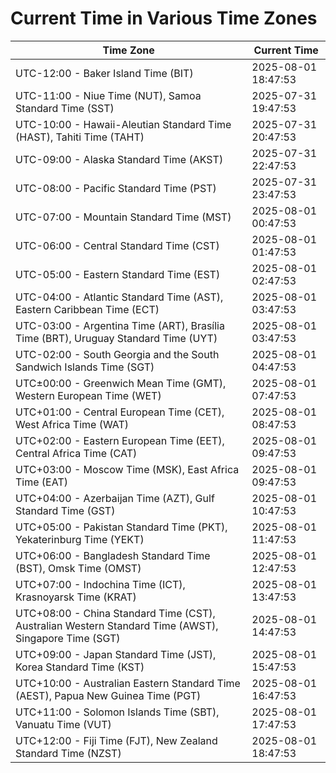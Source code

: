 # Current Time in Various Time Zones

| Time Zone | Current Time |
|-----------|--------------|
| UTC-12:00 - Baker Island Time (BIT) | 2025-08-01 18:47:53 |
| UTC-11:00 - Niue Time (NUT), Samoa Standard Time (SST) | 2025-07-31 19:47:53 |
| UTC-10:00 - Hawaii-Aleutian Standard Time (HAST), Tahiti Time (TAHT) | 2025-07-31 20:47:53 |
| UTC-09:00 - Alaska Standard Time (AKST) | 2025-07-31 22:47:53 |
| UTC-08:00 - Pacific Standard Time (PST) | 2025-07-31 23:47:53 |
| UTC-07:00 - Mountain Standard Time (MST) | 2025-08-01 00:47:53 |
| UTC-06:00 - Central Standard Time (CST) | 2025-08-01 01:47:53 |
| UTC-05:00 - Eastern Standard Time (EST) | 2025-08-01 02:47:53 |
| UTC-04:00 - Atlantic Standard Time (AST), Eastern Caribbean Time (ECT) | 2025-08-01 03:47:53 |
| UTC-03:00 - Argentina Time (ART), Brasília Time (BRT), Uruguay Standard Time (UYT) | 2025-08-01 03:47:53 |
| UTC-02:00 - South Georgia and the South Sandwich Islands Time (SGT) | 2025-08-01 04:47:53 |
| UTC±00:00 - Greenwich Mean Time (GMT), Western European Time (WET) | 2025-08-01 07:47:53 |
| UTC+01:00 - Central European Time (CET), West Africa Time (WAT) | 2025-08-01 08:47:53 |
| UTC+02:00 - Eastern European Time (EET), Central Africa Time (CAT) | 2025-08-01 09:47:53 |
| UTC+03:00 - Moscow Time (MSK), East Africa Time (EAT) | 2025-08-01 09:47:53 |
| UTC+04:00 - Azerbaijan Time (AZT), Gulf Standard Time (GST) | 2025-08-01 10:47:53 |
| UTC+05:00 - Pakistan Standard Time (PKT), Yekaterinburg Time (YEKT) | 2025-08-01 11:47:53 |
| UTC+06:00 - Bangladesh Standard Time (BST), Omsk Time (OMST) | 2025-08-01 12:47:53 |
| UTC+07:00 - Indochina Time (ICT), Krasnoyarsk Time (KRAT) | 2025-08-01 13:47:53 |
| UTC+08:00 - China Standard Time (CST), Australian Western Standard Time (AWST), Singapore Time (SGT) | 2025-08-01 14:47:53 |
| UTC+09:00 - Japan Standard Time (JST), Korea Standard Time (KST) | 2025-08-01 15:47:53 |
| UTC+10:00 - Australian Eastern Standard Time (AEST), Papua New Guinea Time (PGT) | 2025-08-01 16:47:53 |
| UTC+11:00 - Solomon Islands Time (SBT), Vanuatu Time (VUT) | 2025-08-01 17:47:53 |
| UTC+12:00 - Fiji Time (FJT), New Zealand Standard Time (NZST) | 2025-08-01 18:47:53 |

